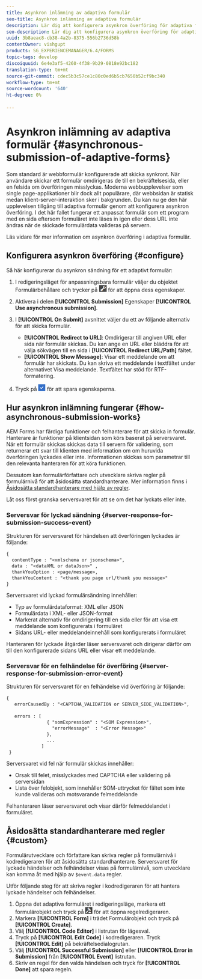 ```yaml
---
title: Asynkron inlämning av adaptiva formulär
seo-title: Asynkron inlämning av adaptiva formulär
description: Lär dig att konfigurera asynkron överföring för adaptiva formulär.
seo-description: Lär dig att konfigurera asynkron överföring för adaptiva formulär.
uuid: 3b8aeac8-cb38-4a2b-8375-556b2736d58b
contentOwner: vishgupt
products: SG_EXPERIENCEMANAGER/6.4/FORMS
topic-tags: develop
discoiquuid: 6e4e3af5-4260-4f38-9b29-0818e92bc182
translation-type: tm+mt
source-git-commit: cdec5b3c57ce1c80c0ed6b5cb7650b52cf9bc340
workflow-type: tm+mt
source-wordcount: '640'
ht-degree: 0%

---
```



# Asynkron inlämning av adaptiva formulär {#asynchronous-submission-of-adaptive-forms}

Som standard är webbformulär konfigurerade att skicka synkront. När användare skickar ett formulär omdirigeras de till en bekräftelsesida, eller en felsida om överföringen misslyckas. Moderna webbupplevelser som single page-applikationer blir dock allt populärare, där webbsidan är statisk medan klient-server-interaktion sker i bakgrunden. Du kan nu ge den här upplevelsen tillgång till adaptiva formulär genom att konfigurera asynkron överföring. I det här fallet fungerar ett anpassat formulär som ett program med en sida eftersom formuläret inte läses in igen eller dess URL inte ändras när de skickade formulärdata valideras på servern.

Läs vidare för mer information om asynkron överföring i adaptiva formulär.

## Konfigurera asynkron överföring {#configure}

Så här konfigurerar du asynkron sändning för ett adaptivt formulär:

1. I redigeringsläget för anpassningsbara formulär väljer du objektet Formulärbehållare och trycker på ![cmpr1](assets/cmppr1.png) för att öppna dess egenskaper.
1. Aktivera i delen **[!UICONTROL Submission]** Egenskaper **[!UICONTROL Use asynchronous submission]**.
1. I **[!UICONTROL On Submit]** avsnittet väljer du ett av följande alternativ för att skicka formulär.

   * **[!UICONTROL Redirect to URL]**: Omdirigerar till angiven URL eller sida när formulär skickas. Du kan ange en URL eller bläddra för att välja sökvägen till en sida i **[!UICONTROL Redirect URL/Path]** fältet.
   * **[!UICONTROL Show Message]**: Visar ett meddelande om att formulär har skickats. Du kan skriva ett meddelande i textfältet under alternativet Visa meddelande. Textfältet har stöd för RTF-formatering.

1. Tryck på ![bockknapp1](assets/check-button1.png) för att spara egenskaperna.

## Hur asynkron inlämning fungerar {#how-asynchronous-submission-works}

AEM Forms har färdiga funktioner och felhanterare för att skicka in formulär. Hanterare är funktioner på klientsidan som körs baserat på serversvaret. När ett formulär skickas skickas data till servern för validering, som returnerar ett svar till klienten med information om om huruvida överföringen lyckades eller inte. Informationen skickas som parametrar till den relevanta hanteraren för att köra funktionen.

Dessutom kan formulärförfattare och utvecklare skriva regler på formulärnivå för att åsidosätta standardhanterare. Mer information finns i [Åsidosätta standardhanterare med hjälp av regler](#custom).

Låt oss först granska serversvaret för att se om det har lyckats eller inte.

### Serversvar för lyckad sändning {#server-response-for-submission-success-event}

Strukturen för serversvaret för händelsen att överföringen lyckades är följande:

```
{
  contentType : "<xmlschema or jsonschema>", 
  data : "<dataXML or dataJson>" , 
  thankYouOption : <page/message>, 
  thankYouContent : "<thank you page url/thank you message>"
}
```

Serversvaret vid lyckad formulärsändning innehåller:

* Typ av formulärdataformat: XML eller JSON
* Formulärdata i XML- eller JSON-format
* Markerat alternativ för omdirigering till en sida eller för att visa ett meddelande som konfigurerats i formuläret
* Sidans URL- eller meddelandeinnehåll som konfigurerats i formuläret

Hanteraren för lyckade åtgärder läser serversvaret och dirigerar därför om till den konfigurerade sidans URL eller visar ett meddelande.

### Serversvar för en felhändelse för överföring {#server-response-for-submission-error-event}

Strukturen för serversvaret för en felhändelse vid överföring är följande:

```
{
   errorCausedBy : "<CAPTCHA_VALIDATION or SERVER_SIDE_VALIDATION>",

   errors : [
               { "somExpression" : "<SOM Expression>",
                 "errorMessage"  : "<Error Message>"
               },
               ...
             ]
 }
```

Serversvaret vid fel när formulär skickas innehåller:

* Orsak till felet, misslyckades med CAPTCHA eller validering på serversidan
* Lista över felobjekt, som innehåller SOM-uttrycket för fältet som inte kunde valideras och motsvarande felmeddelande

Felhanteraren läser serversvaret och visar därför felmeddelandet i formuläret.

## Åsidosätta standardhanterare med regler {#custom}

Formulärutvecklare och författare kan skriva regler på formulärnivå i kodredigeraren för att åsidosätta standardhanterare. Serversvaret för lyckade händelser och felhändelser visas på formulärnivå, som utvecklare kan komma åt med hjälp av `$event.data` regler.

Utför följande steg för att skriva regler i kodredigeraren för att hantera lyckade händelser och felhändelser.

1. Öppna det adaptiva formuläret i redigeringsläge, markera ett formulärobjekt och tryck på ![edit-rules1](assets/edit-rules1.png) för att öppna regelredigeraren.
1. Markera **[!UICONTROL Form]** i trädet Formulärobjekt och tryck på **[!UICONTROL Create]**.
1. Välj **[!UICONTROL Code Editor]** i listrutan för lägesval.
1. Tryck på **[!UICONTROL Edit Code]** i kodredigeraren. Tryck **[!UICONTROL Edit]** på bekräftelsedialogrutan.
1. Välj **[!UICONTROL Successful Submission]** eller **[!UICONTROL Error in Submission]** från **[!UICONTROL Event]** listrutan.
1. Skriv en regel för den valda händelsen och tryck för **[!UICONTROL Done]** att spara regeln.

